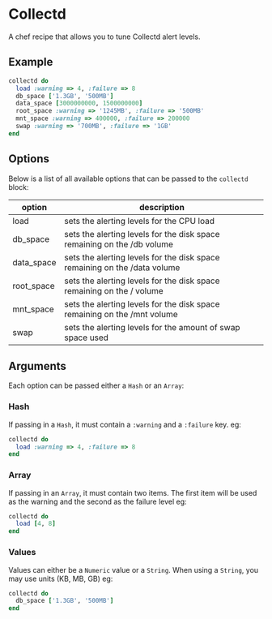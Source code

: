 # Collectd

A chef recipe that allows you to tune Collectd alert levels.

## Example

```ruby
collectd do
  load :warning => 4, :failure => 8
  db_space ['1.3GB', '500MB']
  data_space [3000000000, 1500000000]
  root_space :warning => '1245MB', :failure => '500MB'
  mnt_space :warning => 400000, :failure => 200000
  swap :warning => '700MB', :failure => '1GB'
end
```

## Options

Below is a list of all available options that can be passed to the `collectd` block:

| option     | description                                                               |
|------------|---------------------------------------------------------------------------|
| load       | sets the alerting levels for the CPU load                                 |
| db_space   | sets the alerting levels for the disk space remaining on the /db volume   |
| data_space | sets the alerting levels for the disk space remaining on the /data volume |
| root_space | sets the alerting levels for the disk space remaining on the / volume     |
| mnt_space  | sets the alerting levels for the disk space remaining on the /mnt volume  |
| swap       | sets the alerting levels for the amount of swap space used                |

## Arguments

Each option can be passed either a `Hash` or an `Array`:

### Hash

If passing in a `Hash`, it must contain a `:warning` and a `:failure` key. eg:

```ruby
collectd do
  load :warning => 4, :failure => 8
end
```

### Array

If passing in an `Array`, it must contain two items. The first item will be used as the warning and the second as the failure level eg:

```ruby
collectd do
  load [4, 8]
end
```

### Values

Values can either be a `Numeric` value or a `String`. When using a `String`, you may use units (KB, MB, GB) eg:

```ruby
collectd do
  db_space ['1.3GB', '500MB']
end
```